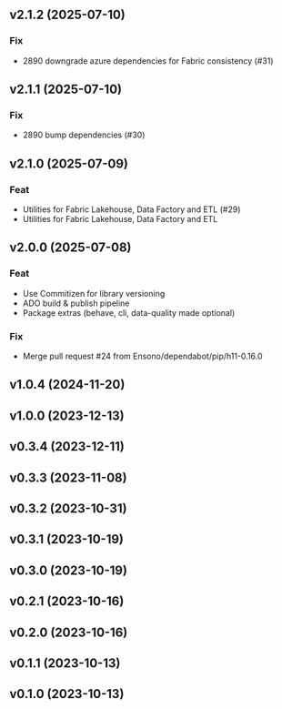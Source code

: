 ## v2.1.2 (2025-07-10)

### Fix

- 2890 downgrade azure dependencies for Fabric consistency (#31)

## v2.1.1 (2025-07-10)

### Fix

- 2890 bump dependencies (#30)

## v2.1.0 (2025-07-09)

### Feat

- Utilities for Fabric Lakehouse, Data Factory and ETL (#29)
- Utilities for Fabric Lakehouse, Data Factory and ETL

## v2.0.0 (2025-07-08)

### Feat

- Use Commitizen for library versioning
- ADO build & publish pipeline
- Package extras (behave, cli, data-quality made optional)

### Fix

- Merge pull request #24 from Ensono/dependabot/pip/h11-0.16.0

## v1.0.4 (2024-11-20)

## v1.0.0 (2023-12-13)

## v0.3.4 (2023-12-11)

## v0.3.3 (2023-11-08)

## v0.3.2 (2023-10-31)

## v0.3.1 (2023-10-19)

## v0.3.0 (2023-10-19)

## v0.2.1 (2023-10-16)

## v0.2.0 (2023-10-16)

## v0.1.1 (2023-10-13)

## v0.1.0 (2023-10-13)
